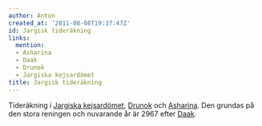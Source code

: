 ```yaml
---
author: Anton
created_at: '2011-08-08T19:37:47Z'
id: Jargisk tideräkning
links:
  mention:
  - Asharina
  - Daak
  - Drunok
  - Jargiska kejsardömet
title: Jargisk tideräkning
---
```


Tideräkning i [Jargiska kejsardömet], [Drunok] och [Asharina]. Den grundas på den stora reningen och
nuvarande år är 2967 efter [Daak].

  [Jargiska kejsardömet]: Jargiska_kejsardömet
  [Drunok]: Drunok
  [Asharina]: Asharina
  [Daak]: Daak
